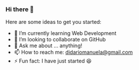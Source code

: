 ### Hi there 👋

Here are some ideas to get you started:

- 🌱 I’m currently learning Web Development
- 👯 I’m looking to collaborate on GitHub
- 💬 Ask me about ... anything!
- 📫 How to reach me: didariomanuela@gmail.com
- ⚡ Fun fact: I have just started 😆

